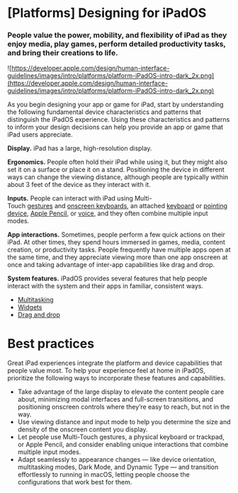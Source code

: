 # **[Platforms] Designing for iPadOS**

### People value the power, mobility, and flexibility of iPad as they enjoy media, play games, perform detailed productivity tasks, and bring their creations to life.

![https://developer.apple.com/design/human-interface-guidelines/images/intro/platforms/platform-iPadOS-intro-dark_2x.png](https://developer.apple.com/design/human-interface-guidelines/images/intro/platforms/platform-iPadOS-intro-dark_2x.png)

As you begin designing your app or game for iPad, start by understanding the following fundamental device characteristics and patterns that distinguish the iPadOS experience. Using these characteristics and patterns to inform your design decisions can help you provide an app or game that iPad users appreciate.

**Display.** iPad has a large, high-resolution display.

**Ergonomics.** People often hold their iPad while using it, but they might also set it on a surface or place it on a stand. Positioning the device in different ways can change the viewing distance, although people are typically within about 3 feet of the device as they interact with it.

**Inputs.** People can interact with iPad using Multi-Touch [gestures](https://developer.apple.com/design/human-interface-guidelines/inputs/touchscreen-gestures) and [onscreen keyboards](https://developer.apple.com/design/human-interface-guidelines/components/selection-and-input/onscreen-keyboards), an attached [keyboard](https://developer.apple.com/design/human-interface-guidelines/inputs/keyboards) or [pointing device](https://developer.apple.com/design/human-interface-guidelines/inputs/pointing-devices), [Apple Pencil](https://developer.apple.com/design/human-interface-guidelines/inputs/apple-pencil-and-scribble), or [voice](https://developer.apple.com/design/human-interface-guidelines/technologies/siri/introduction), and they often combine multiple input modes.

**App interactions.** Sometimes, people perform a few quick actions on their iPad. At other times, they spend hours immersed in games, media, content creation, or productivity tasks. People frequently have multiple apps open at the same time, and they appreciate viewing more than one app onscreen at once and taking advantage of inter-app capabilities like drag and drop.

**System features.** iPadOS provides several features that help people interact with the system and their apps in familiar, consistent ways.

- [Multitasking](https://developer.apple.com/design/human-interface-guidelines/patterns/multitasking)
- [Widgets](https://developer.apple.com/design/human-interface-guidelines/components/system-experiences/widgets)
- [Drag and drop](https://developer.apple.com/design/human-interface-guidelines/patterns/drag-and-drop)

# **Best practices**

Great iPad experiences integrate the platform and device capabilities that people value most. To help your experience feel at home in iPadOS, prioritize the following ways to incorporate these features and capabilities.

- Take advantage of the large display to elevate the content people care about, minimizing modal interfaces and full-screen transitions, and positioning onscreen controls where they’re easy to reach, but not in the way.
- Use viewing distance and input mode to help you determine the size and density of the onscreen content you display.
- Let people use Multi-Touch gestures, a physical keyboard or trackpad, or Apple Pencil, and consider enabling unique interactions that combine multiple input modes.
- Adapt seamlessly to appearance changes — like device orientation, multitasking modes, Dark Mode, and Dynamic Type — and transition effortlessly to running in macOS, letting people choose the configurations that work best for them.